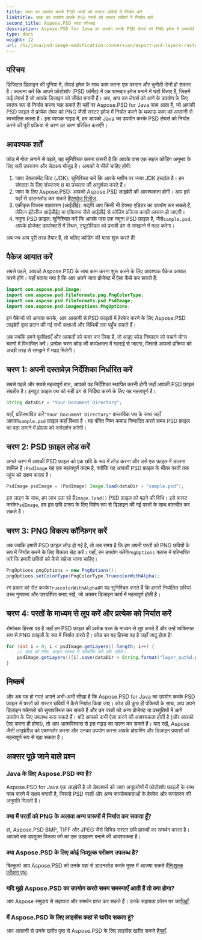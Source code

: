 ```yaml
---
title: जावा का उपयोग करके PSD परतों को रास्टर छवियों में निर्यात करें
linktitle: जावा का उपयोग करके PSD परतों को रास्टर छवियों में निर्यात करें
second_title: Aspose.PSD जावा एपीआई
description: Aspose.PSD for Java का उपयोग करके PSD लेयर्स को PNG इमेज में एक्सपोर्ट करना सीखें। हमारे विस्तृत चरण-दर-चरण ट्यूटोरियल के साथ सहज फ़ाइल हेरफेर अनलॉक करें।
type: docs
weight: 12
url: /hi/java/psd-image-modification-conversion/export-psd-layers-raster-images/
---
```

## परिचय

डिजिटल डिज़ाइन की दुनिया में, लेयर्ड इमेज के साथ काम करना एक वरदान और चुनौती दोनों हो सकता है। कल्पना करें कि आपने फ़ोटोशॉप (PSD फ़ॉर्मेट) में एक शानदार इमेज बनाने में घंटों बिताए हैं, जिसमें कई लेयर्स हैं जो आपके डिज़ाइन को जीवंत बनाती हैं। अब, आप उन लेयर्स को आगे के उपयोग के लिए स्वतंत्र रूप से निर्यात करना चाह सकते हैं! यहीं पर Aspose.PSD for Java काम आता है, जो आपकी PSD फ़ाइल से प्रत्येक लेयर को PNG जैसी रास्टर इमेज में निर्यात करने के थकाऊ काम को आसानी से स्वचालित करता है। इस व्यापक गाइड में, हम आपको Java का उपयोग करके PSD लेयर्स को निर्यात करने की पूरी प्रक्रिया से चरण दर चरण परिचित कराएँगे।

## आवश्यक शर्तें

कोड में गोता लगाने से पहले, यह सुनिश्चित करना ज़रूरी है कि आपके पास एक सहज कोडिंग अनुभव के लिए सही उपकरण और सेटअप मौजूद है। आपको ये चीज़ें चाहिए होंगी:

1. जावा डेवलपमेंट किट (JDK): सुनिश्चित करें कि आपके मशीन पर जावा JDK इंस्टॉल है। हम संगतता के लिए संस्करण 8 या उच्चतर की अनुशंसा करते हैं।
2.  जावा के लिए Aspose.PSD: आपको Aspose.PSD लाइब्रेरी की आवश्यकता होगी। आप इसे यहाँ से डाउनलोड कर सकते हैं[एस्पोज रिलीज](https://releases.aspose.com/psd/java/). 
3. एकीकृत विकास वातावरण (आईडीई): यद्यपि आप किसी भी टेक्स्ट एडिटर का उपयोग कर सकते हैं, लेकिन इंटेलीज आईडीईए या एक्लिप्स जैसे आईडीई से कोडिंग प्रक्रिया काफी आसान हो जाएगी।
4.  नमूना PSD फ़ाइल: सुनिश्चित करें कि आपके पास एक नमूना PSD फ़ाइल है, जैसे`sample.psd`, आपके प्रोजेक्ट डायरेक्टरी में स्थित, ट्यूटोरियल को प्रभावी ढंग से समझाने में मदद करेगा।

अब जब आप पूरी तरह तैयार हैं, तो चलिए कोडिंग की यात्रा शुरू करते हैं!

## पैकेज आयात करें

सबसे पहले, आपको Aspose.PSD के साथ काम करना शुरू करने के लिए आवश्यक पैकेज आयात करने होंगे। यहाँ बताया गया है कि आप अपने जावा प्रोजेक्ट में ऐसा कैसे कर सकते हैं:

```java
import com.aspose.psd.Image;
import com.aspose.psd.fileformats.png.PngColorType;
import com.aspose.psd.fileformats.psd.PsdImage;
import com.aspose.psd.imageoptions.PngOptions;
```

इन पैकेजों को आयात करके, आप आसानी से PSD फ़ाइलों में हेरफेर करने के लिए Aspose.PSD लाइब्रेरी द्वारा प्रदान की गई सभी कक्षाओं और विधियों तक पहुँच सकते हैं।

अब जबकि हमने पूर्वापेक्षाएँ और आयातों को कवर कर लिया है, तो आइए कोड निष्पादन को पचाने योग्य चरणों में विभाजित करें। प्रत्येक चरण कोड की कार्यक्षमता में गहराई से जाएगा, जिससे आपको प्रक्रिया को अच्छी तरह से समझने में मदद मिलेगी।

## चरण 1: अपनी दस्तावेज़ निर्देशिका निर्धारित करें

सबसे पहले और सबसे महत्वपूर्ण बात, आपको वह निर्देशिका स्थापित करनी होगी जहाँ आपकी PSD फ़ाइल संग्रहीत है। इनपुट फ़ाइल पथ को सही ढंग से निर्दिष्ट करने के लिए यह महत्वपूर्ण है।

```java
String dataDir = "Your Document Directory";
```

 यहाँ, प्रतिस्थापित करें`"Your Document Directory"` वास्तविक पथ के साथ जहाँ आपका`sample.psd` फ़ाइल कहाँ स्थित है। यह पंक्ति निम्न कमांड निष्पादित करते समय PSD फ़ाइल का पता लगाने में प्रोग्राम को मार्गदर्शन करेगी।

## चरण 2: PSD फ़ाइल लोड करें

 अगले चरण में आपकी PSD फ़ाइल को एक छवि के रूप में लोड करना और उसे एक फ़ाइल में डालना शामिल है।`PsdImage` यह एक महत्वपूर्ण कदम है, क्योंकि यह आपकी PSD फ़ाइल के भीतर परतों तक पहुंच को सक्षम करता है।

```java
PsdImage psdImage = (PsdImage) Image.load(dataDir + "sample.psd");
```

 इस लाइन के साथ, हम लाभ उठा रहे हैं`Image.load()` PSD फ़ाइल को पढ़ने की विधि। इसे कास्ट करके`PsdImage`, हम इस छवि प्रारूप के लिए विशेष रूप से डिज़ाइन की गई परतों के साथ बातचीत कर सकते हैं।

## चरण 3: PNG विकल्प कॉन्फ़िगर करें

अब जबकि हमारी PSD फ़ाइल लोड हो गई है, तो अब समय है कि हम अपनी परतों को PNG छवियों के रूप में निर्यात करने के लिए विकल्प सेट करें। यहाँ, हम उपयोग करेंगे`PngOptions` क्लास में परिभाषित करें कि हमारी छवियों को कैसे सहेजा जाना चाहिए।

```java
PngOptions pngOptions = new PngOptions();
pngOptions.setColorType(PngColorType.TruecolorWithAlpha);
```

 रंग प्रकार को सेट करके`TruecolorWithAlpha`हम यह सुनिश्चित करते हैं कि हमारी निर्यातित छवियां उच्च गुणवत्ता और पारदर्शिता बनाए रखें, जो अक्सर डिजाइन कार्य में महत्वपूर्ण होती है।

## चरण 4: परतों के माध्यम से लूप करें और प्रत्येक को निर्यात करें

रोमांचक हिस्सा वह है जहाँ हम PSD फ़ाइल की प्रत्येक परत के माध्यम से लूप करते हैं और उन्हें व्यक्तिगत रूप से PNG फ़ाइलों के रूप में निर्यात करते हैं। कोड का यह हिस्सा वह है जहाँ जादू होता है!

```java
for (int i = 0; i < psdImage.getLayers().length; i++) {
    // परत को PNG फ़ाइल स्वरूप में परिवर्तित करें और सहेजें।
    psdImage.getLayers()[i].save(dataDir + String.format("layer_out%d.png", i + 1), pngOptions);
}
```

## निष्कर्ष

और अब यह हो गया! आपने अभी-अभी सीखा है कि Aspose.PSD for Java का उपयोग करके PSD फ़ाइल से परतों को रास्टर छवियों में कैसे निर्यात किया जाए। कोड की कुछ ही पंक्तियों के साथ, आप अपने डिज़ाइन वर्कफ़्लो को सुव्यवस्थित कर सकते हैं और उन परतों को अन्य प्रोजेक्ट या प्रस्तुतियों में आगे उपयोग के लिए उपलब्ध करा सकते हैं। यदि आपको कभी ऐसा करने की आवश्यकता होती है (और आपको ऐसा करना ही होगा!), तो आप आत्मविश्वास से इस गाइड का पालन कर सकते हैं। याद रखें, Aspose जैसी लाइब्रेरीज़ को एक्सप्लोर करना और उनका उपयोग करना आपके प्रोग्रामिंग और डिज़ाइन प्रयासों को महत्वपूर्ण रूप से बढ़ा सकता है।

## अक्सर पूछे जाने वाले प्रश्न

### Java के लिए Aspose.PSD क्या है?
Aspose.PSD for Java एक लाइब्रेरी है जो डेवलपर्स को जावा अनुप्रयोगों में फ़ोटोशॉप फ़ाइलों के साथ काम करने में सक्षम बनाती है, जिससे PSD परतों और अन्य कार्यात्मकताओं के हेरफेर और रूपांतरण की अनुमति मिलती है।

### क्या मैं परतों को PNG के अलावा अन्य प्रारूपों में निर्यात कर सकता हूँ?
हां, Aspose.PSD BMP, TIFF और JPEG जैसे विभिन्न रास्टर छवि प्रारूपों का समर्थन करता है। आपको बस उपयुक्त विकल्प वर्ग का एक उदाहरण बनाने की आवश्यकता है।

### क्या Aspose.PSD के लिए कोई निःशुल्क परीक्षण उपलब्ध है?
 बिल्कुल! आप Aspose.PSD को उनके यहां से डाउनलोड करके मुफ्त में आज़मा सकते हैं[निःशुल्क परीक्षण पृष्ठ](https://releases.aspose.com/).

### यदि मुझे Aspose.PSD का उपयोग करते समय समस्याएँ आती हैं तो क्या होगा?
आप Aspose समुदाय से सहायता और समर्थन प्राप्त कर सकते हैं। उनके सहायता फ़ोरम पर जाएँ[यहाँ](https://forum.aspose.com/c/psd/34).

### मैं Aspose.PSD के लिए लाइसेंस कहां से खरीद सकता हूं?
 आप आसानी से उनके खरीद पृष्ठ से Aspose.PSD के लिए लाइसेंस खरीद सकते हैं[यहाँ](https://purchase.aspose.com/buy).